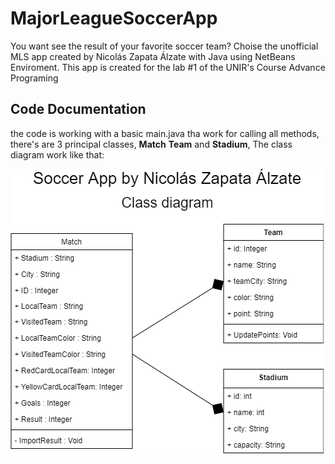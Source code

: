 # MajorLeagueSoccerApp
You want see the result of your favorite soccer team? Choise the unofficial MLS app created by Nicolás Zapata Álzate with Java using NetBeans Enviroment. This app is created for the lab #1 of the UNIR's Course Advance Programing
## Code Documentation
the code is working with a basic main.java tha work for calling all methods, there's are 3 principal classes, **Match** **Team** and **Stadium**, The class diagram work like that: 

![class_diagram](class_diagram.png)


